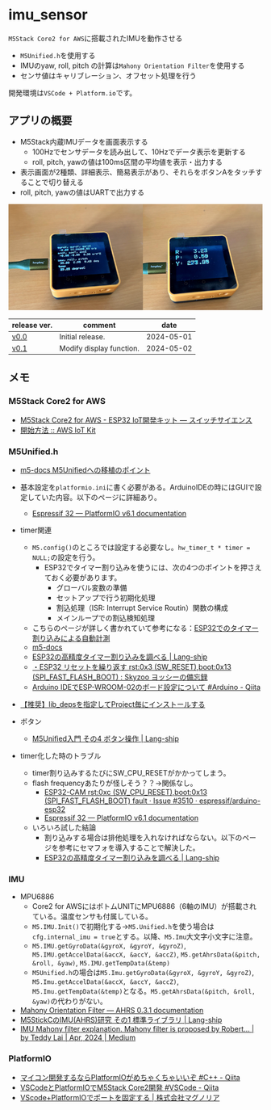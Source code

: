 # imu_sensor
`M5Stack Core2 for AWS`に搭載されたIMUを動作させる
- `M5Unified.h`を使用する
- IMUのyaw, roll, pitch の計算は`Mahony Orientation Filter`を使用する
- センサ値はキャリブレーション、オフセット処理を行う

開発環境は`VSCode + Platform.io`です。

## アプリの概要
- M5Stack内蔵IMUデータを画面表示する
  - 100Hzでセンサデータを読み出して、10Hzでデータ表示を更新する
  - roll, pitch, yawの値は100ms区間の平均値を表示・出力する
- 表示画面が2種類、詳細表示、簡易表示があり、それらをボタンAをタッチすることで切り替える
- roll, pitch, yawの値はUARTで出力する

<img src="doc\imu_sensor_img.png" width=600>

| release ver. | comment | date |
|---|---|---|
| [v0.0](releases/tag/v0.0) | Initial release. | 2024-05-01 |
| [v0.1](releases/tag/v0.1) | Modify display function. | 2024-05-02 |

## メモ
### M5Stack Core2 for AWS
- [M5Stack Core2 for AWS - ESP32 IoT開発キット — スイッチサイエンス](https://www.switch-science.com/products/6784)
- [開始方法 :: AWS IoT Kit](https://aws-iot-kit-docs.m5stack.com/ja/getting-started/)

### M5Unified.h
- [m5-docs M5Unifiedへの移植のポイント](https://docs.m5stack.com/ja/arduino/m5unified/migration)
- 基本設定を`platformio.ini`に書く必要がある。ArduinoIDEの時にはGUIで設定していた内容。以下のページに詳細あり。
  - [Espressif 32 — PlatformIO v6.1 documentation](https://docs.platformio.org/en/latest/platforms/espressif32.html)
- timer関連
  - `M5.config()`のところでは設定する必要なし。`hw_timer_t * timer = NULL;`の設定を行う。
    - ESP32でタイマー割り込みを使うには、次の4つのポイントを押さえておく必要があります。
      - グローバル変数の準備
      - セットアップで行う初期化処理
      - 割込処理（ISR: Interrupt Service Routin）関数の構成
      - メインループでの割込検知処理
  - こちらのページが詳しく書かれていて参考になる：[ESP32でのタイマー割り込みによる自動計測](http://marchan.e5.valueserver.jp/cabin/comp/jbox/arc202/doc21105.html)
  - [m5-docs](https://docs.m5stack.com/en/arduino/m5unified/m5unified_appendix)
  - [ESP32の高精度タイマー割り込みを調べる | Lang-ship](https://lang-ship.com/blog/work/esp32-timer/)
  - [・ESP32 リセットを繰り返す rst:0x3 (SW_RESET),boot:0x13 (SPI_FAST_FLASH_BOOT) : Skyzoo ヨッシーの備忘録](http://gijin77.blog.jp/archives/33372499.html)
  - [Arduino IDEでESP-WROOM-02のボード設定について #Arduino - Qiita](https://qiita.com/umi_kappa/items/ced90c258a14be165291)
- [【推奨】lib_depsを指定してProject毎にインストールする](https://qiita.com/watarukato/items/455c74c625e178de385d#%E6%8E%A8%E5%A5%A8lib_deps%E3%82%92%E6%8C%87%E5%AE%9A%E3%81%97%E3%81%A6project%E6%AF%8E%E3%81%AB%E3%82%A4%E3%83%B3%E3%82%B9%E3%83%88%E3%83%BC%E3%83%AB%E3%81%99%E3%82%8B)

- ボタン
  - [M5Unified入門 その4 ボタン操作 | Lang-ship](https://lang-ship.com/blog/work/m5unified-4-button/#toc3)

- timer化した時のトラブル
  - timer割り込みするたびにSW_CPU_RESETがかかってしまう。
  - flash frequencyあたりが怪しそう？？→関係なし。
    - [ESP32-CAM rst:0xc (SW_CPU_RESET),boot:0x13 (SPI_FAST_FLASH_BOOT) fault · Issue #3510 · espressif/arduino-esp32](https://github.com/espressif/arduino-esp32/issues/3510)
    - [Espressif 32 — PlatformIO v6.1 documentation](https://docs.platformio.org/en/latest/platforms/espressif32.html)
  - いろいろ試した結論
    - 割り込みする場合は排他処理を入れなければならない。以下のページを参考にセマフォを導入することで解決した。
    - [ESP32の高精度タイマー割り込みを調べる | Lang-ship](https://lang-ship.com/blog/work/esp32-timer/)


### IMU
- MPU6886
  - Core2 for AWSにはボトムUNITにMPU6886（6軸のIMU）が搭載されている。温度センサも付属している。
  - `M5.IMU.Init()`で初期化する→`M5.Unified.h`を使う場合は`cfg.internal_imu = true`とする。以降、`M5.Imu`大文字小文字に注意。
  - `M5.IMU.getGyroData(&gyroX, &gyroY, &gyroZ)`, `M5.IMU.getAccelData(&accX, &accY, &accZ)`, `M5.getAhrsData(&pitch, &roll, &yaw)`, `M5.IMU.getTempData(&temp)`
  - `M5Unified.h`の場合は`M5.Imu.getGyroData(&gyroX, &gyroY, &gyroZ)`, `M5.Imu.getAccelData(&accX, &accY, &accZ)`, `M5.Imu.getTempData(&temp)`となる。`M5.getAhrsData(&pitch, &roll, &yaw)`の代わりがない。
- [Mahony Orientation Filter — AHRS 0.3.1 documentation](https://ahrs.readthedocs.io/en/latest/filters/mahony.html)
- [M5StickCのIMU(AHRS)研究 その1 標準ライブラリ | Lang-ship](https://lang-ship.com/blog/work/m5stickc-imu-ahrs/)
- [IMU Mahony filter explanation. Mahony filter is proposed by Robert… | by Teddy Lai | Apr, 2024 | Medium](https://medium.com/@k66115704/imu-mahony-filter-explanation-1ae75bf033ab)

### PlatformIO
- [マイコン開発するならPlatformIOがめちゃくちゃいいぞ #C++ - Qiita](https://qiita.com/JotaroS/items/1930f156aab953194c9a)
- [VSCodeとPlatformIOでM5Stack Core2開発 #VSCode - Qiita](https://qiita.com/desertfox_i/items/a6ff7deaa0a0b3802bcd)
- [VScode+PlatformIOでポートを固定する | 株式会社マグノリア](https://magnolia-tech.jp/vscode-platformio-comport-set/)
